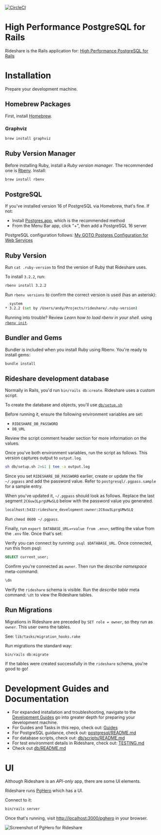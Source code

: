 [![CircleCI](https://circleci.com/gh/andyatkinson/rideshare.svg?style=svg)](https://circleci.com/gh/andyatkinson/rideshare)

# High Performance PostgreSQL for Rails
Rideshare is the Rails application for: [High Performance PostgreSQL for Rails](https://pgrailsbook.com)

# Installation
Prepare your development machine.

## Homebrew Packages
First, install [Homebrew](https://brew.sh).

### Graphviz
```sh
brew install graphviz
```

## Ruby Version Manager
Before installing Ruby, install a *Ruby version manager*. The recommended one is [Rbenv](https://github.com/rbenv/rbenv). Install:

```sh
brew install rbenv
```

## PostgreSQL
If you've installed version 16 of PostgreSQL via Homebrew, that's fine. If not:

- Install [Postgres.app](https://postgresapp.com), which is the recommended method
- From the Menu Bar app, click "+", then add a PostgreSQL 16 server

PostgreSQL configuration follows: [My GOTO Postgres Configuration for Web Services](https://tightlycoupled.io/my-goto-postgres-configuration-for-web-services/)

## Ruby Version
Run `cat .ruby-version` to find the version of Ruby that Rideshare uses.

To install `3.2.2`, run:

```sh
rbenv install 3.2.2
```

Run `rbenv versions` to confirm the correct version is used (has an asterisk):

```sh
  system
* 3.2.2 (set by /Users/andy/Projects/rideshare/.ruby-version)
```

Running into trouble? Review *Learn how to load rbenv in your shell.* using [`rbenv init`](https://github.com/rbenv/rbenv).

## Bundler and Gems
Bundler is included when you install Ruby using Rbenv. You're ready to install gems:

```sh
bundle install
```

## Rideshare development database
Normally in Rails, you'd run `bin/rails db:create`. Rideshare uses a custom script.

To create the database and objects, you'll use [`db/setup.sh`](db/setup.sh)

Before running it, ensure the following environment variables are set:

- `RIDESHARE_DB_PASSWORD`
- `DB_URL`

Review the script comment header section for more information on the values.

Once you've both environment variables, run the script as follows. This version captures output to `output.log`.

```sh
sh db/setup.sh 2>&1 | tee -a output.log
```

Since you set `RIDESHARE_DB_PASSWORD` earlier, create or update the file `~/.pgpass` and add the password value. Refer to `postgresql/.pgpass.sample` for a sample entry.

When you've updated it, `~/.pgpass` should look as follows. Replace the last segment `2C6uw3LprgUMwSLQ` below with the password value you generated.

```sh
localhost:5432:rideshare_development:owner:2C6uw3LprgUMwSLQ
```

Run `chmod 0600 ~/.pgpass`.

Finally, run `export DATABASE_URL=<value from .env>`, setting the value from the `.env` file. Once that's set:

Verify you can connect by running: `psql $DATABASE_URL`. Once connected, run this from psql:

```sql
SELECT current_user;
```

Confirm you're connected as `owner`. Then run the *describe namespace* meta-command:

```sql
\dn
```

Verify the `rideshare` schema is visible. Run the *describe table* meta command: `\dt` to view the Rideshare tables.

## Run Migrations
Migrations in Rideshare are preceded by `SET role = owner`, so they run as `owner`. This user owns the tables.

See: `lib/tasks/migration_hooks.rake`

Run migrations the standard way:

```sh
bin/rails db:migrate
```
If the tables were created successfully in the `rideshare` schema, you're good to go!

# Development Guides and Documentation

- For expanded installation and troubleshooting, navigate to the [Development Guides](https://github.com/andyatkinson/development_guides) go into greater depth for preparing your development machine.
- For Guides and Tasks in this repo, check out: [Guides](GUIDES.md)
- For PostgreSQL guidance, check out: [postgresql/README.md](postgresql/README.md)
- For database scripts, check out: [db/scripts/README.md](db/scripts/README.md)
- For test environment details in Rideshare, check out: [TESTING.md](TESTING.md)
- Check out [db/README.md](db/README.md)

# UI

Although Rideshare is an *API-only* app, there are some UI elements.

Rideshare runs [PgHero](https://github.com/ankane/pghero) which has a UI.

Connect to it:

```sh
bin/rails server
```

Once that's running, visit <http://localhost:3000/pghero> in your browser.

![Screenshot of PgHero for Rideshare](https://i.imgur.com/VduvxSK.png)

